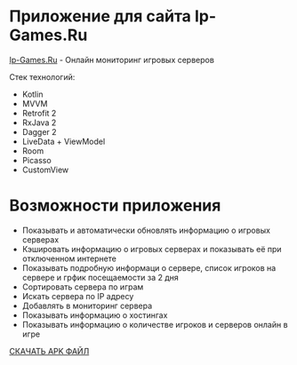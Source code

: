 # Приложение для сайта Ip-Games.Ru
[Ip-Games.Ru](https://ip-games.ru/) - Онлайн мониторинг игровых серверов

Стек технологий:
* Kotlin
* MVVM
* Retrofit 2
* RxJava 2
* Dagger 2
* LiveData + ViewModel
* Room
* Picasso
* CustomView

# Возможности приложения
* Показывать и автоматически обновлять информацию о игровых серверах
* Кэшировать информацию о игровых серверах и показывать её при отключенном интернете
* Показывать подробную информаци о сервере, список игроков на сервере и грфик посещаемости за 2 дня
* Сортировать сервера по играм
* Искать сервера по IP адресу
* Добавлять в мониторинг сервера
* Показывать информацию о хостингах
* Показывать информацию о количестве игроков и серверов онлайн в игре

[СКАЧАТЬ APK ФАЙЛ](https://github.com/vladislavzorin/Ip-Games/tree/master/app/build/outputs/apk/debug)
